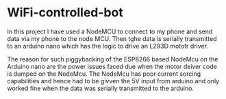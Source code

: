 # WiFi-controlled-bot
In this project I have used a NodeMCU to connect to my phone and send data via my phone to the node MCU.
Then tghe data is serially transmitted to an arduino nano which has the logic to drive an L293D mototr driver.

The reason for such piggybacking of the ESP8266 based NodeMcu on the Arduino nano are the power issues faced due when the motor deiver code is dumped on the NodeMcu. 
The NodeMcu has poor current sorcing capabilities and hence had to be givven the 5V input from arduino and only worked fine when the data was serially transmitted to the arduino.
